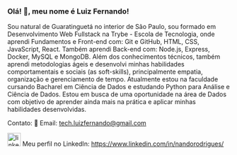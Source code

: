 ### Olá! 👋, meu nome é Luiz Fernando!

Sou natural de Guaratinguetá no interior de São Paulo, sou formado em Desenvolvimento Web Fullstack na Trybe - Escola de Tecnologia, onde aprendi Fundamentos e Front-end com: Git e GitHub, HTML, CSS, JavaScript, React.
Também aprendi Back-end com: Node.js, Express, Docker, MySQL e MongoDB.
Além dos conhecimentos técnicos, também aprendi metodologias ágeis e desenvolvi minhas habilidades comportamentais e sociais (as soft-skills), principalmente empatia, organização e gerenciamento de tempo.
Atualmente estou na faculdade cursando Bacharel em Ciência de Dados e estudando Python para Análise e Ciência de Dados.
Estou em busca de uma oportunidade na área de Dados com objetivo de aprender ainda mais na prática e aplicar minhas habilidades desenvolvidas.

Contato:
🔸 Email: tech.luizfernando@gmail.com

[<img src='https://cdn.icon-icons.com/icons2/99/PNG/512/linkedin_socialnetwork_17441.png' alt='linkedin' height='30'>](https://www.linkedin.com/in/nandorodrigues/) Meu perfil no LinkedIn: https://www.linkedin.com/in/nandorodrigues/
